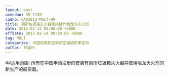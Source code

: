 ```yaml
---
layout: post
amendno: 39-7198
cadno: CAD2012-MULT-09
title: 厕所垃圾箱灭火器使用替代哈龙的灭火剂
date: 2012-02-13 00:00:00 +0800
effdate: 2012-02-14 00:00:00 +0800
tag: MULT
categories: 中国民用航空局航空器适航审定司
author: 刘延利
---
```


##适用范围:
所有在中国申请注册的安装有厕所垃圾箱灭火器并使用哈龙灭火剂的新生产的航空器。

